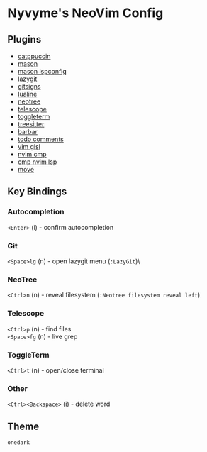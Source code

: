 # Nyvyme's NeoVim Config

## Plugins
- [catppuccin](https://github.com/catppuccin/nvim)
- [mason](https://github.com/williamboman/mason.nvim)
- [mason lspconfig](https://github.com/williamboman/mason-lspconfig.nvim)
- [lazygit](https://github.com/kdheepak/lazygit.nvim)
- [gitsigns](https://github.com/lewis6991/gitsigns.nvim)
- [lualine](https://github.com/nvim-lualine/lualine.nvim)
- [neotree](https://github.com/nvim-neo-tree/neo-tree.nvim)
- [telescope](https://github.com/nvim-telescope/telescope.nvim)
- [toggleterm](https://github.com/akinsho/toggleterm.nvim)
- [treesitter](https://github.com/nvim-treesitter/nvim-treesitter)
- [barbar](https://github.com/romgrk/barbar.nvim)
- [todo comments](https://github.com/folke/todo-comments.nvim)
- [vim glsl](https://github.com/tikhomirov/vim-glsl)
- [nvim cmp](https://github.com/hrsh7th/nvim-cmp)
- [cmp nvim lsp](https://github.com/hrsh7th/cmp-nvim-lsp)
- [move](https://github.com/fedepujol/move.nvim)


## Key Bindings
### Autocompletion
`<Enter>` (i) - confirm autocompletion

### Git
`<Space>lg` (n) - open lazygit menu (`:LazyGit`)\

### NeoTree
`<Ctrl>n` (n) - reveal filesystem (`:Neotree filesystem reveal left`)

### Telescope
`<Ctrl>p` (n) - find files\
`<Space>fg` (n) - live grep

### ToggleTerm
`<Ctrl>t` (n) - open/close terminal

### Other
`<Ctrl><Backspace>` (i) - delete word

## Theme
`onedark`
